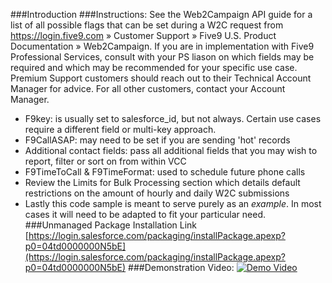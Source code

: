 ###Introduction
###Instructions:
See the Web2Campaign API guide for a list of all possible flags that can be set during a W2C request from https://login.five9.com » Customer Support » Five9 U.S. Product Documentation » Web2Campaign. If you are in implementation with Five9 Professional Services, consult with your PS liason on which fields may be required and which may be recommended for your specific use case. Premium Support customers should reach out to their Technical Account Manager for advice. For all other customers, contact your Account Manager.
* F9key: is usually set to salesforce_id, but not always. Certain use cases require a different field or multi-key approach.
* F9CallASAP: may need to be set if you are sending 'hot' records
* Additional contact fields: pass all additional fields that you may wish to report, filter or sort on from within VCC
* F9TimeToCall & F9TimeFormat: used to schedule future phone calls
* Review the Limits for Bulk Processing section which details default restrictions on the amount of hourly and daily W2C submissions
* Lastly this code sample is meant to serve purely as an *example*. In most cases it will need to be adapted to fit your particular need.
###Unmanaged Package Installation Link
[https://login.salesforce.com/packaging/installPackage.apexp?p0=04td0000000N5bE](https://login.salesforce.com/packaging/installPackage.apexp?p0=04td0000000N5bE)
###Demonstration Video:
[![Demo Video](http://i.imgur.com/J769PGn.png "Watch on YouTube")](http://www.youtube.com/watch?v=z1ZE-w03oNY)
